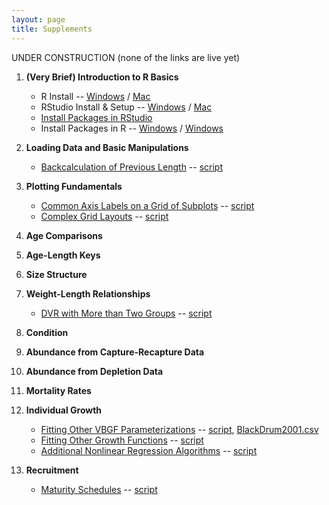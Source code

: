 ```yaml
---
layout: page
title: Supplements
---
```


UNDER CONSTRUCTION (none of the links are live yet)

1. **(Very Brief) Introduction to R Basics**
    * R Install -- [Windows](installations/InstallRWin.html) / [Mac](installations/InstallRMac.html)
    * RStudio Install & Setup -- [Windows](installations/InstallRStudioWin.html) /  [Mac](installations/InstallRStudioMac.html)
    * [Install Packages in RStudio](installations/.html)
    * Install Packages in R -- [Windows](installations/InstallPkgsRWin.html) /  [Windows](installations/InstallPkgsRMac.html)
    
1. **Loading Data and Basic Manipulations**
    * [Backcalculation of Previous Length](backcalculation/) -- [script](backcalculation/backcalculation.R)
    
1. **Plotting Fundamentals**
    * [Common Axis Labels on a Grid of Subplots](.pdf) -- [script](.R)
    * [Complex Grid Layouts](.pdf) -- [script](.R)
    
1. **Age Comparisons**
1. **Age-Length Keys**
1. **Size Structure**
1. **Weight-Length Relationships**
    * [DVR with More than Two Groups](.pdf) -- [script](.R)
    
1. **Condition**
1. **Abundance from Capture-Recapture Data**
1. **Abundance from Depletion Data**
1. **Mortality Rates**
1. **Individual Growth**
    * [Fitting Other VBGF Parameterizations](.pdf) -- [script](.R), [BlackDrum2001.csv](BlackDrum2001.csv)
    * [Fitting Other Growth Functions](.pdf) -- [script](.R)
    * [Additional Nonlinear Regression Algorithms](.pdf) -- [script](.R)
    
1. **Recruitment**
    * [Maturity Schedules](.pdf) -- [script](.R)
